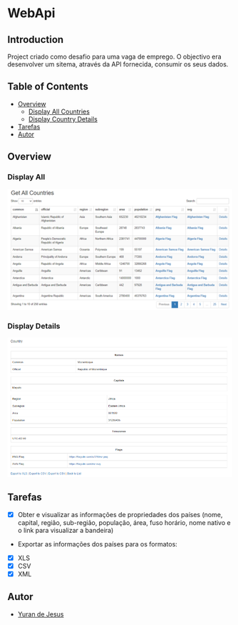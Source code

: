 # WebApi
## Introduction
Project criado como desafio para uma vaga de emprego. O objectivo era desenvolver um sitema, através da API fornecida, consumir os seus dados.

## Table of Contents

- [Overview](#overview)
	- [Display All Countries](#display-all)
	- [Display Country Details](#display-details)
- [Tarefas](#tarefas)
- [Autor](#autor)

## Overview
### Display All
![GetAll](https://github.com/Yuran-de-Jesus/Country-WebAPI-Consumption/blob/master/WebAPI/Content/assets/GetAll.PNG)

### Display Details
![Details](https://github.com/Yuran-de-Jesus/Country-WebAPI-Consumption/blob/master/WebAPI/Content/assets/Details.PNG)

## Tarefas
- [x] Obter e visualizar as informações de propriedades dos países (nome, capital, região, sub-região, população, área, fuso horário, nome nativo e o link para visualizar a bandeira)
- Exportar as informações dos países para os formatos:
- [x] XLS
- [x] CSV
- [x] XML

## Autor
- [Yuran de Jesus](https://github.com/Yuran-de-Jesus)

